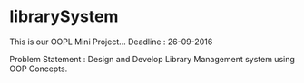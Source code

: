 # librarySystem

This is our OOPL Mini Project...
Deadline : 26-09-2016

Problem Statement : Design and Develop Library Management system using OOP Concepts.
